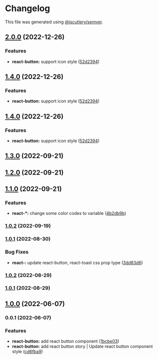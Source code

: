 # Changelog

This file was generated using [@jscutlery/semver](https://github.com/jscutlery/semver).

## [2.0.0](https://gitlab.migoinc.com/migotv/paintbox/compare/react-button@1.3.0...react-button@2.0.0) (2022-12-26)


### Features

* **react-button:** support icon style ([52d2394](https://gitlab.migoinc.com/migotv/paintbox/commit/52d2394532c351c624038432424300a3ec7069a1))

## [1.4.0](https://gitlab.migoinc.com/migotv/paintbox/compare/react-button@1.3.0...react-button@1.4.0) (2022-12-26)


### Features

* **react-button:** support icon style ([52d2394](https://gitlab.migoinc.com/migotv/paintbox/commit/52d2394532c351c624038432424300a3ec7069a1))

## [1.4.0](https://gitlab.migoinc.com/migotv/paintbox/compare/react-button@1.3.0...react-button@1.4.0) (2022-12-26)


### Features

* **react-button:** support icon style ([52d2394](https://gitlab.migoinc.com/migotv/paintbox/commit/52d2394532c351c624038432424300a3ec7069a1))

## [1.3.0](https://gitlab.migoinc.com/migotv/paintbox/compare/react-button@1.2.0...react-button@1.3.0) (2022-09-21)

## [1.2.0](https://gitlab.migoinc.com/migotv/paintbox/compare/react-button@1.1.0...react-button@1.2.0) (2022-09-21)

## [1.1.0](https://gitlab.migoinc.com/migotv/paintbox/compare/react-button@1.0.2...react-button@1.1.0) (2022-09-21)


### Features

* **react-*:** change some  color codes to variable ([4b2db9b](https://gitlab.migoinc.com/migotv/paintbox/commit/4b2db9b5c4f15ccb3b8e7261489126c3cf8b3d69))

### [1.0.2](https://gitlab.migoinc.com/migotv/paintbox/compare/react-button@1.0.1...react-button@1.0.2) (2022-09-19)

### [1.0.1](https://gitlab.migoinc.com/migotv/paintbox/compare/react-button@1.0.0...react-button@1.0.1) (2022-08-30)


### Bug Fixes

* **react-:** update react-button, react-toast css prop type ([3dd83d6](https://gitlab.migoinc.com/migotv/paintbox/commit/3dd83d6579e514fe51e73219d4f5f7a4ebf15d68))

### [1.0.2](https://gitlab.migoinc.com/migotv/paintbox/compare/react-button@1.0.1...react-button@1.0.2) (2022-08-29)

### [1.0.1](https://gitlab.migoinc.com/migotv/paintbox/compare/react-button@1.0.0...react-button@1.0.1) (2022-08-29)

## [1.0.0](https://gitlab.migoinc.com/migotv/paintbox/compare/react-button@0.0.1...react-button@1.0.0) (2022-06-07)

### 0.0.1 (2022-06-07)


### Features

* **react-button:** add react button component ([1bcbe03](https://gitlab.migoinc.com/migotv/paintbox/commit/1bcbe03f1a9f482303722ea9274204a43302bf4e))
* **react-button:** add react button story | Update react button component style ([cd6fba9](https://gitlab.migoinc.com/migotv/paintbox/commit/cd6fba9457b90f61a9172559062f5f41be3ba05d))
